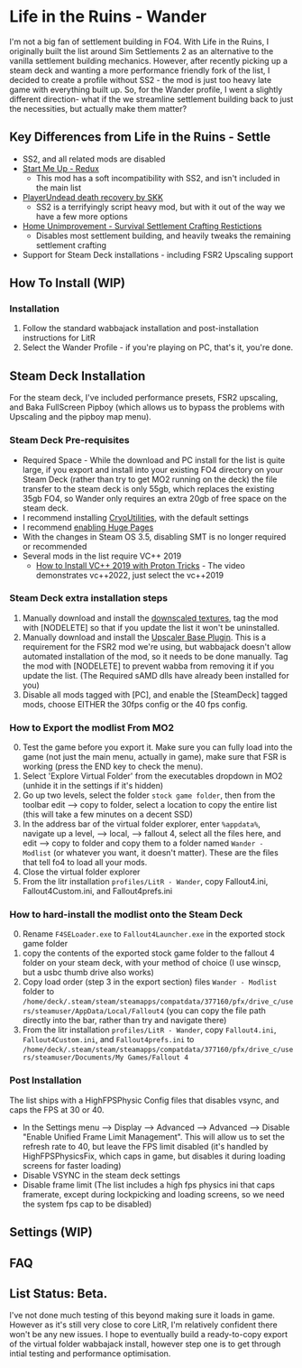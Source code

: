 # Life in the Ruins - Wander

I'm not a big fan of settlement building in FO4. With Life in the Ruins, I originally built the list around Sim Settlements 2 as an alternative to the vanilla settlement building mechanics. However, after recently picking up a steam deck and wanting a more performance friendly fork of the list, I decided to create a profile without SS2 - the mod is just too heavy late game with everything built up. So, for the Wander profile, I went a slightly different direction- what if the we streamline settlement building back to just the necessities, but actually make them matter?

## Key Differences from Life in the Ruins - Settle
- SS2, and all related mods are disabled
- [Start Me Up - Redux](https://www.nexusmods.com/fallout4/mods/56984)
	* This mod has a soft incompatibility with SS2, and isn't included in the main list
- [PlayerUndead death recovery by SKK](https://www.nexusmods.com/fallout4/mods/41002)
	* SS2 is a terrifyingly script heavy mod, but with it out of the way we have a few more options
- [Home Unimprovement - Survival Settlement Crafting Restictions](https://www.nexusmods.com/fallout4/mods/76837)
	* Disables most settlement building, and heavily tweaks the remaining settlement crafting
 - Support for Steam Deck installations - including FSR2 Upscaling support

## How To Install (WIP)

### Installation
1) Follow the standard wabbajack installation and post-installation instructions for LitR
2) Select the Wander Profile - if you're playing on PC, that's it, you're done.

## Steam Deck Installation

For the steam deck, I've included performance presets, FSR2 upscaling, and Baka FullScreen Pipboy (which allows us to bypass the problems with Upscaling and the pipboy map menu).

### Steam Deck Pre-requisites
- Required Space - While the download and PC install for the list is quite large, if you export and install into your existing FO4 directory on your Steam Deck (rather than try to get MO2 running on the deck) the file transfer to the steam deck is only 55gb, which replaces the existing 35gb FO4, so Wander only requires an extra 20gb of free space on the steam deck.
- I recommend installing [CryoUtilities](https://youtu.be/C9EjXYZUqUs), with the default settings
- I recommend [enabling Huge Pages](https://youtu.be/C9EjXYZUqUs?t=986)
- With the changes in Steam OS 3.5, disabling SMT is no longer required or recommended
- Several mods in the list require VC++ 2019
	* [How to Install VC++ 2019 with Proton Tricks](https://www.youtube.com/watch?v=8q2HuokqJo4) - The video demonstrates vc++2022, just select the vc++2019

### Steam Deck extra installation steps
1)  Manually download and install the [downscaled textures](https://www.nexusmods.com/Core/Libs/Common/Widgets/DownloadPopUp?id=291438&nmm=1&game_id=1151), tag the mod with [NODELETE] so that if you update the list it won't be uninstalled.
2) Manually download and install the [Upscaler Base Plugin](https://www.nexusmods.com/site/mods/502). This is a requirement for the FSR2 mod we're using, but wabbajack doesn't allow automated installation of the mod, so it needs to be done manually. Tag the mod with [NODELETE] to prevent wabba from removing it if you update the list. (The Required sAMD dlls have already been installed for you)
3) Disable all mods tagged with [PC], and enable the [SteamDeck] tagged mods, choose EITHER the 30fps config or the 40 fps config.

### How to Export the modlist From MO2
0) Test the game before you export it. Make sure you can fully load into the game (not just the main menu, actually in game), make sure that FSR is working (press the END key to check the menu).
2) Select 'Explore Virtual Folder' from the executables dropdown in MO2 (unhide it in the settings if it's hidden)
3) Go up two levels, select the folder `stock game folder`, then from the toolbar edit --> copy to folder, select a location to copy the entire list (this will take a few minutes on a decent SSD)
4) In the address bar of the virtual folder explorer, enter `%appdata%`, navigate up a level, --> local, --> fallout 4, select all the files here, and edit --> copy to folder and copy them to a folder named `Wander - Modlist` (or whatever you want, it doesn't matter). These are the files that tell fo4 to load all your mods.
5) Close the virtual folder explorer
6) From the litr installation `profiles/LitR - Wander`, copy Fallout4.ini, Fallout4Custom.ini, and Fallout4prefs.ini

### How to hard-install the modlist onto the Steam Deck
0) Rename `F4SELoader.exe` to `Fallout4Launcher.exe` in the exported stock game folder
1) copy the contents of the exported stock game folder to the fallout 4 folder on your steam deck, with your method of choice (I use winscp, but a usbc thumb drive also works)
2) Copy load order (step 3 in the export section) files `Wander - Modlist` folder to `/home/deck/.steam/steam/steamapps/compatdata/377160/pfx/drive_c/users/steamuser/AppData/Local/Fallout4` (you can copy the file path directly into the bar, rather than try and navigate there)
2) From the litr installation `profiles/LitR - Wander`, copy `Fallout4.ini`, `Fallout4Custom.ini`, and `Fallout4prefs.ini` to `/home/deck/.steam/steam/steamapps/compatdata/377160/pfx/drive_c/users/steamuser/Documents/My Games/Fallout 4`

### Post Installation
The list ships with a HighFPSPhysic Config files that disables vsync, and caps the FPS at 30 or 40.
- In the Settings menu --> Display --> Advanced --> Advanced --> Disable "Enable Unified Frame Limit Management". This will allow us to set the refresh rate to 40, but leave the FPS limit disabled (it's handled by HighFPSPhysicsFix, which caps in game, but disables it during loading screens for faster loading)
- Disable VSYNC in the steam deck settings
- Disable frame limit (The list includes a high fps physics ini that caps framerate, except during lockpicking and loading screens, so we need the system fps cap to be disabled)

## Settings (WIP)


## FAQ


## List Status: Beta.
I've not done much testing of this beyond making sure it loads in game. However as it's still very close to core LitR, I'm relatively confident there won't be any new issues. I hope to eventually build a ready-to-copy export of the virtual folder wabbajack install, however step one is to get through intial testing and performance optimisation.
